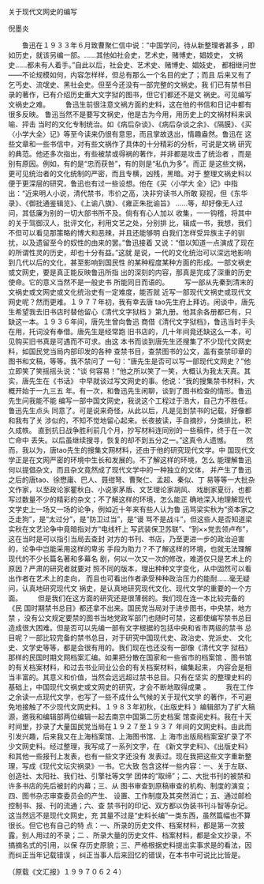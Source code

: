 关于现代文网史的编写　

倪墨炎　

　　鲁迅在１９３３年６月致曹聚仁信中说：“中国学问，待从新整理者甚多
，即如历史，就该另编一部。……其他如社会史，艺术史，赌博史，娼妓史，
文祸史……都未有人着手。”自此以后，社会史、艺术史、赌博史、娼妓史，
都相继问世——不论规模如何，内容怎样样，但总有那么一个名目的史了；而且
后来又有了乞丐史、流氓史、黑社会史。但至今还没有一部完整的文祸史。我
们已有禁书目录的著作，已有介绍历史重大文字狱的图书，但它们都还不是文
祸史。可见编写文祸史之难。
　　鲁迅生前很注意文祸方面的史料，这在他的书信和日记中都有很多反映。
鲁迅当然不是要写文祸史，他是古为今用，用历史上的文祸材料来讽喻、抨击
当时的文化专制统治。如《病后杂谈》、《病后杂谈之余》、《隔膜》、《买
〈小学大全〉记》等至今读来仍很有意思，而且掌故迭出，情趣盎然。鲁迅在
这些文章和一些书信中，对有些文祸作了具体的十分精彩的分析，可说是文祸
研究的典范。他还多次指出，有些被禁或得祸的著作，并非都是攻击了统治者
，而是别有原因。例如，有的是“忠而获咎”，有的则是“私仇为多”。而正
是这些文祸，更可见统治者的文化统制的严密，而且专横，凶残，黑暗。对于
整理文祸史料以便于更深层的研究，鲁迅也有过一些设想。他在《买〈小学大
全〉记》中指出：“近来明人小说，清代禁书，市价之高，决非穷读书人所敢
窥视，但《东华录》、《御批通鉴辑览》、《上谕八旗》、《雍正朱批谕旨》
……等，却好像无人过问，其低廉为别的一切大部书所不及。倘有有心人加以
收集，一一钩稽，将其中的关于驾御汉人，批评文化，利用文艺之处，分别排
比，辑成一书，我想，我们不但可以看见那策略的博大和恶辣，并且还能够明
白我们怎样受异族主子的驯扰，以及遗留至今的奴性的由来的罢。”鲁迅接着
又说：“借以知道一点演成了现在的所谓性灵的历史，却也十分有益。”这就
是说，一代的文化统治可以深远地影响到几代以后的文化，甚至影响到国民性
的某种程度某种方面的形成。一部文祸史或文网史，要是真正能反映鲁迅所指
出的深刻的内容，那真是完成了深重的历史使命。它的意义当然不是一般史书
所能同日而语的。
　　写一部从先秦到清末的文祸史或文网史或文化统治史有一定难度，能否就
近写一部现代文祸史或现代文网史呢？然而更难。１９７７年初，我有幸去唐
tao先生府上拜访。闲谈中，唐先生希望我去旧书店时替他留心《清代文字狱档
》第九册。他其余各册都已有，只缺这一本。１９３６年间，唐先生曾向鲁迅
商借《清代文字狱档》，鲁迅当时手头在用，托词没有奉借。唐先生是经常跑
旧书店的，几十年间竟还缺这么一本，可见购买旧书真是可遇而不可求。由这
本书而谈到唐先生还搜集了不少现代文网史料，如国民党当局内部印发的各种
查禁书目，查禁图书的公文，盖有查禁印章的图书和文稿，等等。我不禁问了
一句：“唐先生是否可以写一部现代文网史？”他立即笑了笑摇摇头说：“谈
何容易！”他之所以笑了一笑，大概认为我太天真。其实，唐先生在《书话》
中早就谈过写文网史的事。他说：“我的搜集禁书材料，大概开始于一九三五
年。有一次，和鲁迅先生闲聊，谈到了图书检查的情形。鲁迅先生问我能不能
编写一部中国文网史，我说这个工程过于浩大，自己力不胜任。鲁迅先生点头
同意了。可是说来奇怪，从此以后，凡是见到禁书的记载，好像都和我有了关
涉似的，不知不觉地留心起来。长夜披读，手自摘抄，分类排比，积久成帙。
直到抗日战争胜利前几个月，抄写材料连同别的一些稿件，终于在一次亡命中
丢失。以后虽继续搜寻，恢复的却不到五分之一。”这真令人遗憾。
　　然而，我以为，唐tao先生的搜集文网材料，还由于他的研究现代文学。中
国现代文学正是在文网严密的环境中生长和发展的。不了解这样的环境，怎么
能理解鲁迅何以提倡杂文，而且杂文竟然成了现代文学中的一种独立的文体，
并产生了鲁迅之后的唐tao、徐懋庸、巴人、聂绀弩、曹聚仁、孟超、秦似、丁
易等等一大批杂文作家，以至政论家瞿秋白、小说家茅盾、文艺理论家胡风、
戏剧家夏衍，也都写过数量不少的精彩的杂文；不了解这样的环境，怎么能正
确地深入地理解现代文学史上一场又一场的论争，例如近十年来有些人认为鲁
迅骂梁实秋为“资本家之乏走狗”，是“太过分”，是“防卫过当”，是“谩
骂不是战斗”，但这些人是否知道梁实秋在文艺论争中竟暗指对方“电线杆上
写武装保卫苏联”、“到××党去领卢布”，这在当时是可以指引当局去查封
对方的书刊、书店，乃至更进一步的政治迫害的，论争中岂能采用这样的卑劣
手段为助力？不了解这样的环境，也就无法理解现代的不少长篇名著和多幕名
剧，何以一次又一次的修改，难道仅只是艺术上的原因？严肃的研究者就要对
照不同的版本，理出种种文字变化，从中固然可以看出作者在艺术上的走向，
而且也可看出作者承受种种政治压力的能耐……毫无疑问，认真地研究现代文
祸史，是认真地研究现代文化、现代文学的重要的一个方面。
　　但是我们在这方面的研究还是很薄弱的。我们现在连一本比较完备的《民
国时期禁书总目》都还拿不出来。国民党当局对于进步图书，中央禁，地方禁
，没有公文规定要禁的图书当地党政军部门也随时可禁，这都使编写禁书总目
造成很大困难。但是否可以先编一部有文字根据的包括中央和省市两级的禁书
总目呢？一部比较完备的禁书总目，对于研究中国现代史、政治史、党派史、
文化史、文学史等等，都是会很有用的。我们现在也还没有一部像《清代文字
狱档》那样的民国时期文网档案汇编。如果把分散在国家和一些省市的档案馆
、图书馆的有关档案材料，和过去书业同业公会的有关档案材料，编集起来，
内容会是相当丰富的。其意义和价值，当然会远远超过禁书总目。只有在坚实
的整理史料的基础上，中国现代文祸史或文网史的研究，才会不断地取得成果
。
　　我在工作之余读一点现代文学，也写了一些不成什么气候的关于现代文学
的著作，不可避免地接触了不少现代文网史料。１９８３年初秋，《出版史料
》编辑部为了扩大稿源，邀我和编辑部两位编辑一起去南京中国第二历史档案
馆查阅史料。我在十天时间里，抄录了大量国民党当局在１９２７至１９３７
年间的文网史料。由此而引发兴趣，后来我又在上海档案馆、上海图书馆、上
海市出版局档案室扩录了不少文网史料。经过整理，我写成了一系列文字，在
《新文学史料》、《出版史料》和其他一些报刊上发表，也有一些文字还没有
发表过。现在我把这些文字重新整理，写成《现代文坛灾祸录》一书。它大致
包含这样一些内容：一、关于左联、创造社、太阳社、我们社、引擎社等文学
团体的“取缔”；二、大批书刊的被禁和许多书店的先后被封的内幕；三、从
图书审查到原稿审查的机构、制度的演变；四、图书杂志审查委员会的产生、
设置、工作制度及其突然消亡；五、通过邮检控制书、报、刊的流通；六、查
禁书刊的印记、双方都以伪装书刊斗智等杂记。这当然远不是现代文网史，充
其量不过是“史料长编”一类东西，虽然篇幅也不算很长。但它也有自己的特
点：一、所录的历史文件、档案材料，都是第一次披露，别人用过的不录；二
、所录大量的历史文件、档案材料，都是全文抄录，不搞摘名式的引用，以保
存历史原貌；三、严格根据史料提出实事求是的看法，因而纠正当年记载错误
，纠正当事人后来回忆的错误，在本书中可说比比皆是。

（原载《文汇报》１９９７０６２４）
